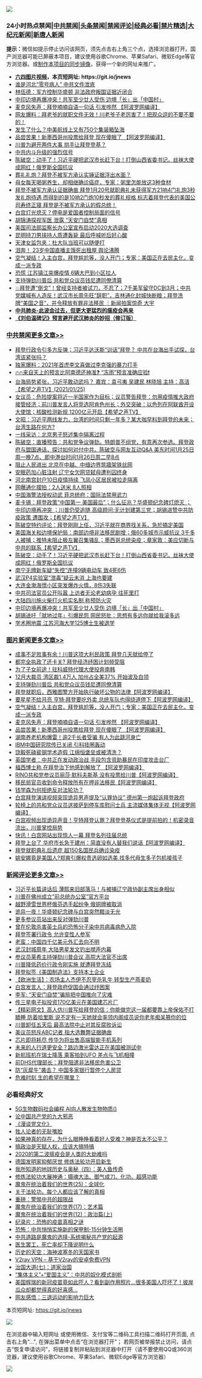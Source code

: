 ![](https://raw.githubusercontent.com/fqnews/bnews/master/64photo/fqnews-qr.jpg)

<div id="tt">
<h3>24小时热点禁闻|<a href="#%E4%B8%AD%E5%85%B1%E7%A6%81%E9%97%BB%E6%9B%B4%E5%A4%9A%E6%96%87%E7%AB%A0">中共禁闻</a>|<a href="#%E5%9B%BE%E7%89%87%E6%96%B0%E9%97%BB%E6%9B%B4%E5%A4%9A%E6%96%87%E7%AB%A0">头条禁闻</a>|<a href="#%E6%96%B0%E9%97%BB%E8%AF%84%E8%AE%BA%E6%9B%B4%E5%A4%9A%E6%96%87%E7%AB%A0">禁闻评论|<a href="#%E5%BF%85%E7%9C%8B%E7%BB%8F%E5%85%B8%E5%A5%BD%E6%96%87">经典必看|<a href="/video.md#%E7%A6%81%E7%89%87%E7%B2%BE%E9%80%89">禁片精选</a>|<a href="https://github.com/fqnews/djy/blob/master/gb/nf1351518.md#1">大纪元新闻</a>|<a href="https://github.com/fqnews/ntdtv/blob/master/gb/prog204.md#1">新唐人新闻</a></h3>
<div><b>提示：</b>微信如提示停止访问该网页，须先点击右上角三个点，选择浏览器打开。国产浏览器可能已屏蔽本项目，建议使用谷歌Chrome、苹果Safari、微软Edge等官方浏览器。或<a href="https://github.com/fqnews/bnews/blob/master/%E5%88%B6%E4%BD%9Cgit%E7%A6%81%E9%97%BB%E9%95%9C%E5%83%8F.md">制作本项目的同步镜像</a>，获得一个新的网址来推广。</div>
<ul>
<li><b><a href="http://d1.bdrive.tk/64.mp4" target="_blank">六四图片视频</a>，本页短网址: https://git.io/jnews</b></li>
<li><a href="/cbnews/20210125/1474339.md">谁是河北“零号病人” 中共文件泄底</a></li>
<li><a href="/cbnews/20210125/1474271.md">林伍德：军方控制华盛顿 非法政府叛国证据近闭合</a></li>
<li><a href="/cbnews/20210125/1474531.md">中印边境再爆冲突！共军至少廿人受伤 边境「长」出「中国村」</a></li>
<li><a href="/topimagenews/20210125/1474417.md">麦克风失声：拜登喃喃自语一句话 引发哗然 【阿波罗网编译】</a></li>
<li><a href="/bannedvideo/20210125/1474450.md">网友爆料：拜老爷的就职文件无效！川老爷子老厉害了！把观众逗的不要不要的！</a></li>
<li><a href="/cnnews/20210125/1474554.md">发生了什么？中美航线上又有750个集装箱坠海</a></li>
<li><a href="/topimagenews/20210125/1474385.md">品尝苦果！新墨西哥州投票给拜登 现在傻眼了 【阿波罗网编译】</a></li>
<li><a href="/headline/20210125/1474573.md">川普为避开两件大事 拱手让拜登登基？</a></li>
<li><a href="/ssgc/20210125/1474701.md">中共内斗升级的强烈信号</a></li>
<li><a href="/cbnews/20210125/1474599.md">陈破空：动手了！习近平硬把武汉市长赶下台！打倒山西省委书记。丝袜大使成网红！俄罗斯全国抗议</a></li>
<li><a href="/comments/20210125/1474412.md">葬礼礼炮？拜登不被军方承认实锤证据浮出水面？</a></li>
<li><a href="/health/20210125/1474346.md">母女每天喝粥养生，却相继确诊癌症，专家：粥里怎能放这3种食材</a></li>
<li><a href="/bannedvideo/20210125/1474452.md">拜登不被军方承认证据确凿  拜登1月20号就职典礼未获得军方21响4门礼炮3秒发礼炮待遇  而得到的是10响2门炮10秒发的葬礼规格  标志着拜登代表的美国公司寿终正寝  拜登是不被军方承认的假总统！</a></li>
<li><a href="/comments/20210125/1474449.md">白宫灯光熄灭？停电是爱国者控制局面的信号</a></li>
<li><a href="/cbnews/20210125/1474372.md">胡锦涛探视军医 泄露 “天安门自焚”真相</a></li>
<li><a href="/bannedvideo/20210126/1474766.md">美国司法部监察长办公室宣布启动2020大选调查</a></li>
<li><a href="/headline/20210126/1474761.md">昆明持刀男挟持人质遭轰毙 最后呼喊听后好心酸</a></li>
<li><a href="/cbnews/20210125/1474498.md">天津女监包夹：杜大队当班可以随便打</a></li>
<li><a href="/comments/20210126/1474709.md">泪奔！ 23岁中国直播主饿死出租屋 舆论沸腾</a></li>
<li><a href="/topimagenews/20210125/1474604.md">空气凝结！入主白宫，拜登尴尬等，没人开门；专家：美国正在去民主化，变成一派专政</a></li>
<li><a href="/cnnews/20210125/1474440.md">恐慌 江苏镇江突爆疫情 6辆大巴到小区拉人</a></li>
<li><a href="/topimagenews/20210126/1474777.md">支持弹劾川普后 共和党众议员钱尼遭同僚清算</a></li>
<li><a href="/bannedvideo/20210125/1474384.md">💥拜登遭“倒戈”！曾经支持者被试刀，不忍了；7千美军留守DC到3月；中共党媒喊有人造反！武汉市长周先旺“辞职”，吉林通化封城快断粮；拜登洗牌“美国之音”，并令释放有罪非法移民 ｜新闻拍案惊奇 大宇</a></li>
<li><b><a href="/comments/20200211/1275071.md" target="_blank">中共肺炎-此波会过去，但更大更猛烈的瘟疫会再来</a></b></li>
<li><b><a href="/comments/20200207/1272816.md" target="_blank">《刘伯温碑记》预言避开武汉肺炎的妙招（修订版）</a></b></li>
</ul>
</div>

<div class="catlist">
<h3><a href="/cbnews/" target="_blank">中共禁闻</a><span><a href="/cbnews/" target="_blank" rel="nofollow">更多文章>></a></span></h3>
<ul>
<li><a href="/cbnews/20210126/1474944.md" target="_blank">拜登行政令引多方反弹；习近平达沃斯“训话”拜登？ 中共在台海出手试探，台湾该紧张吗？</a></li>
<li><a href="/cbnews/20210126/1474911.md" target="_blank">独家爆料：2021年首虎李文喜做过李克强的暴力打手</a></li>
<li><a href="/cbnews/20210126/1474907.md" target="_blank">🔥🔥来自天上的预言比阿南德还神准❓ “冻雨”预言准确应验❗</a></li>
<li><a href="/cbnews/20210126/1474895.md" target="_blank">台海局势紧张，习近平敢动武吗？ 嘉宾：袁弓夷 吴建民 林晓旭 主持：高洁【希望之声TV】(2021/01/25)</a></li>
<li><a href="/cbnews/20210126/1474867.md" target="_blank">女议员：危险提案将近一半国家作为目标；议员警告拜登：勿用疫情推大政府接管经济；前川普发言人将竞选阿肯色州长；外交突破：以色列在阿联酋开设大使馆；核酸检测新规 1200亿元开启【希望之声TV】</a></li>
<li><a href="/cbnews/20210126/1474862.md" target="_blank">文昭：习近平两线发力，台湾的时间只剩一年多？某大咖早料到拜登的未来；台湾生路在何方?</a></li>
<li><a href="/cbnews/20210126/1474842.md" target="_blank">一线采访：北京男子怒述集中隔离过程</a></li>
<li><a href="/cbnews/20210126/1474831.md" target="_blank">陈破空：直播预告：共和党争议弹劾。特朗普不组党，有意再次参选。拜登政府与盟国通话，探讨如何对付中共。陈破空与网友互动Q&amp;A 美东时间1月25日周一晚7点、即中港台时间1月26日周二早8点</a></li>
<li><a href="/cbnews/20210126/1474827.md" target="_blank">阻止人民进出 北京在中越、中缅边界筑牆架铁丝网</a></li>
<li><a href="/cbnews/20210126/1474816.md" target="_blank">安眠药加心脏注射 辽宁女欠网贷弑母遭判囚终身</a></li>
<li><a href="/cbnews/20210126/1474815.md" target="_blank">河北南宫封户10日疫情持续 飞凤小区居民被拉走隔离</a></li>
<li><a href="/cbnews/20210126/1474814.md" target="_blank">网曝通化摆拍：2人送米 8人照相</a></li>
<li><a href="/cbnews/20210126/1474778.md" target="_blank">中国海警法授权动武 菲总统府：国际法禁用武力</a></li>
<li><a href="/cbnews/20210126/1474762.md" target="_blank">麦卡锡：拜登政策“中国第一 美国最后”；什么征兆？华盛顿纪念碑灯熄灭 ；中印边境再冲突  ；川普仍受追随 高级顾问:无计划建第三党；胡锡进赞中共防疫政策  遭围攻；【希望之声TV】</a></li>
<li><a href="/cbnews/20210126/1474758.md" target="_blank">陈破空特约评论：拜登刚刚上任，习近平就在商界找关系，急於搞定美国</a></li>
<li><a href="/cbnews/20210125/1474649.md" target="_blank">美国海关和边境保护局：南部边境非法移民剧增；俄60多城市示威抗议 3千多人被捕；推特未阻止极左翼召集骚乱；墨西哥总统染疫；章家敦：美应切断与中共的联系【希望之声TV】</a></li>
<li><a href="/cbnews/20210125/1474599.md" target="_blank">陈破空：动手了！习近平硬把武汉市长赶下台！打倒山西省委书记。丝袜大使成网红！俄罗斯全国抗议</a></li>
<li><a href="/cbnews/20210125/1474590.md" target="_blank">南宁无牌新车疑“失控”连撞9辆电动车 致4死6伤</a></li>
<li><a href="/cbnews/20210125/1474576.md" target="_blank">武汉P4实验室“泄毒”疑云未消 上海也要建</a></li>
<li><a href="/cbnews/20210125/1474575.md" target="_blank">大连金渤海憬小区突发爆炸火情，8伤3失联</a></li>
<li><a href="/cbnews/20210125/1474558.md" target="_blank">中共司法官员公开叫嚣 上访者无论老幼病孕 往死里打</a></li>
<li><a href="/cbnews/20210125/1474557.md" target="_blank">大陆四川施火柴打火机实名制 称预防火灾</a></li>
<li><a href="/cbnews/20210125/1474531.md" target="_blank">中印边境再爆冲突！共军至少廿人受伤 边境「长」出「中国村」</a></li>
<li><a href="/cbnews/20210125/1474514.md" target="_blank">胡锡进吁「就地过年」引爆民怨 网民怒批：思想有多远你就给我滚多远</a></li>
<li><a href="/cbnews/20210125/1474513.md" target="_blank">学术圈地震 江苏河海大学125博士生被退学</a></li>

</ul>
</div>
<div class="catlist">
<h3><a href="/topimagenews/" target="_blank">图片新闻</a><span><a href="/topimagenews/" target="_blank" rel="nofollow">更多文章>></a></span></h3>
<ul>
<li><a href="/topimagenews/20210126/1474941.md" target="_blank">成事不足败事有余！川普这项大利民政策 拜登几天就给停了</a></li>
<li><a href="/topimagenews/20210126/1474826.md" target="_blank">都完全执政了还卡关? 拜登经济纾困计划频受阻</a></li>
<li><a href="/topimagenews/20210126/1474794.md" target="_blank">为了子女前途！驻科威特代理大使投奔南韩</a></li>
<li><a href="/topimagenews/20210126/1474792.md" target="_blank">12月大裁员 湾区裁1.4万人 加州占全美37% 开始波及白领</a></li>
<li><a href="/topimagenews/20210126/1474777.md" target="_blank">支持弹劾川普后 共和党众议员钱尼遭同僚清算</a></li>
<li><a href="/topimagenews/20210125/1474669.md" target="_blank">拜登就职后，西雅图警方开始执行破坏公物的法律【阿波罗网编译】</a></li>
<li><a href="/topimagenews/20210125/1474644.md" target="_blank">要星星不给月亮 亨特·拜登要吃外卖 总统车队也得绕道停下【阿波罗网编译】</a></li>
<li><a href="/topimagenews/20210125/1474604.md" target="_blank">空气凝结！入主白宫，拜登尴尬等，没人开门；专家：美国正在去民主化，变成一派专政</a></li>
<li><a href="/topimagenews/20210125/1474417.md" target="_blank">麦克风失声：拜登喃喃自语一句话 引发哗然 【阿波罗网编译】</a></li>
<li><a href="/topimagenews/20210125/1474385.md" target="_blank">品尝苦果！新墨西哥州投票给拜登 现在傻眼了 【阿波罗网编译】</a></li>
<li><a href="/topimagenews/20210125/1474206.md" target="_blank">湖南养老机构爆雷！逾2千长者受骗 有人为此跳河身亡</a></li>
<li><a href="/topimagenews/20210125/1474157.md" target="_blank">IBM中国研究院传已关闭 引科技圈轰动</a></li>
<li><a href="/topimagenews/20210125/1474141.md" target="_blank">饶毅死磕裴钢学术造假 江绵恒堡垒或被清洗？</a></li>
<li><a href="/topimagenews/20210125/1474140.md" target="_blank">英国学者：中共正在发动政治战 手段包含资助暴民在印度攻击台厂</a></li>
<li><a href="/topimagenews/20210125/1474105.md" target="_blank">福西博士称 在拜登治下他感到解放了 【阿波罗网编译】</a></li>
<li><a href="/topimagenews/20210124/1474045.md" target="_blank">RINO共和党参议员丽莎·默科夫斯基 没有投票给川普【阿波罗网编译】</a></li>
<li><a href="/topimagenews/20210124/1473841.md" target="_blank">移民局官员收到命令释放所有在押非法移民【阿波罗网编译】</a></li>
<li><a href="/comments/20210123/1473430.md" target="_blank">钱学森为何拒绝反对法轮功？</a></li>
<li><a href="/topimagenews/20210123/1473442.md" target="_blank">白宫拜登演讲视频突现诡异男声提及“认罪协议” 德州第一炮起诉拜登政府</a></li>
<li><a href="/topimagenews/20210123/1473439.md" target="_blank">轮椅上的共和党众议员送披萨到停车库慰问士兵 主流媒体集体无视【阿波罗网编译】</a></li>
<li><a href="/comments/20210123/1473321.md" target="_blank">白宫视频出现诡异声音！亨特拜登认罪？拜登登基仪式是提前拍的！机密录音流出，川普掌控局势</a></li>
<li><a href="/topimagenews/20210123/1473296.md" target="_blank">快讯！白宫网站出现惊人一幕 拜登名列往届总统</a></li>
<li><a href="/topimagenews/20210123/1473271.md" target="_blank">拜登上台了 华府市长急于建州：简直没有人替我们说话【阿波罗网编译】</a></li>
<li><a href="/topimagenews/20210123/1473228.md" target="_blank">拜登就职典礼后遗症 超150名国民兵确诊染疫</a></li>
<li><a href="/topimagenews/20210123/1473154.md" target="_blank">姚安娜竟是美国人?郑爽引爆权贵选卵如选美,找多代母生多子包机接孩子</a></li>

</ul>
</div>
<div class="catlist">
<h3><a href="/comments/" target="_blank">新闻评论</a><span><a href="/comments/" target="_blank" rel="nofollow">更多文章>></a></span></h3>
<ul>
<li><a href="/comments/20210126/1474930.md" target="_blank">习近平长篇讲话后 薄熙来旧部落马！与被捕辽宁政协副主席出身相似</a></li>
<li><a href="/comments/20210126/1474920.md" target="_blank">川普在佛州成立“前总统办公室”官方平台</a></li>
<li><a href="/comments/20210126/1474883.md" target="_blank">越野滑雪世界杯俄芬选手起纷争 俄铜牌被取消</a></li>
<li><a href="/comments/20210126/1474843.md" target="_blank">诡异一夜！华盛顿纪念碑与白宫突然黯淡无光</a></li>
<li><a href="/comments/20210126/1474837.md" target="_blank">更多参议员站出来反对弹劾川普</a></li>
<li><a href="/comments/20210126/1474836.md" target="_blank">曾在伦敦杀害英士兵的恐怖分子染中共病毒病危入院</a></li>
<li><a href="/comments/20210126/1474823.md" target="_blank">拜登签署行政令 允许变性人参军</a></li>
<li><a href="/comments/20210126/1474822.md" target="_blank">老蛮：中国四千亿美元外汇去向不明</a></li>
<li><a href="/comments/20210126/1474821.md" target="_blank">武汉封城周年 大陆男星发文钓出噤声内幕</a></li>
<li><a href="/comments/20210126/1474813.md" target="_blank">参议员莱希主持弹劾川普会议 高院大法官不出席</a></li>
<li><a href="/comments/20210126/1474812.md" target="_blank">川普降低药价行政令刚实施 就遭拜登冻结</a></li>
<li><a href="/comments/20210126/1474811.md" target="_blank">拜登拟签《美国制造法》支持本土企业</a></li>
<li><a href="/comments/20210126/1474801.md" target="_blank">【欧洲生活】：农场主人杰伊不忍宰杀乳牛 转型生产燕麦奶</a></li>
<li><a href="/comments/20210126/1474799.md" target="_blank">白宫发言人：拜登政府促国会通过纾困案</a></li>
<li><a href="/comments/20210126/1474798.md" target="_blank">李军: “天安门自焚”骗局把中国推向了灾难</a></li>
<li><a href="/comments/20210126/1474793.md" target="_blank">传三星电子拟投资170亿美元在美国建芯片厂</a></li>
<li><a href="/comments/20210126/1474791.md" target="_blank">【精彩网文】高人仿川普写给拜登的信：你能做完这一届都要靠上帝保佑不打瞌睡 防着哈里斯 说不定有一天她就会率领内阁成员说你老年痴呆篡你的位</a></li>
<li><a href="/comments/20210126/1474788.md" target="_blank">川普卸任五天后 最高法院中止对其反腐败诉讼</a></li>
<li><a href="/comments/20210126/1474784.md" target="_blank">美议员怒斥ABC记者 指大选舞弊证据确凿</a></li>
<li><a href="/comments/20210126/1474783.md" target="_blank">芯片即将耗尽 传华为将出售高端智能手机系列</a></li>
<li><a href="/comments/20210126/1474782.md" target="_blank">未来的人行道更安全？路边激光雷达正在美国被测试中</a></li>
<li><a href="/comments/20210126/1474771.md" target="_blank">新航班机在瑞士降落 乘客拍到UFO 差点与飞机相撞</a></li>
<li><a href="/comments/20210126/1474765.md" target="_blank">前DHS代理部长：拜登阻遣非法移民危害公卫</a></li>
<li><a href="/comments/20210126/1474764.md" target="_blank">防“灰犀牛”袭击？ 中国多家银行暂停个人房贷</a></li>
<li><a href="/comments/20210126/1474752.md" target="_blank">危难时刻 生的希望在哪里？</a></li>

</ul>
</div>

<div class="catlist">
<h3>必看经典好文</h3>
<ul>
<li><a href="/topimagenews/20200527/1335347.md" target="_blank">5G生物数码社会编程 AI向人散发生物物质()</a></li>
<li><a href="/comments/20200717/1361899.md" target="_blank">论中国共产党的九大邪恶</a></li>
<li><a href="/comments/20200521/783167.md" target="_blank">《漫谈党文化》</a></li>
<li><a href="/comments/20200606/783250.md" target="_blank">牲人论者的无耻嘴脸</a></li>
<li><a href="/comments/20200623/1346844.md" target="_blank">如果神真的存在，为什么眼睁睁看着好人受难？神是否太不公平？</a></li>
<li><a href="/comments/20200814/1379994.md" target="_blank">搞政治是天赋人权，应该大搞特搞</a></li>
<li><a href="/comments/20200712/1359432.md" target="_blank">2020的第二波瘟疫会是人类的大劫难吗</a></li>
<li><a href="/comments/20200722/1364497.md" target="_blank">德国发明家抑郁厌世 修炼法轮功开启新生</a></li>
<li><a href="/tculture/xiulian/20170729/799172.md" target="_blank">我所知道的地球历史与奥秘（四）：美人鱼传奇</a></li>
<li><a href="/comments/20191203/1234383.md" target="_blank">修炼法轮功大展神通：摄魂大法、御气成刀、化功、超感功能</a></li>
<li><a href="/comments/20181017/1014654.md" target="_blank">魔鬼在统治着我们的世界(25)：全球化</a></li>
<li><a href="/topimagenews/20161125/619230.md" target="_blank">关于法轮功，每个人都应该了解的真相</a></li>
<li><a href="/comments/20200717/1362287.md" target="_blank">重磅：警惕中共的超限战</a></li>
<li><a href="/topimagenews/20180620/960677.md" target="_blank">魔鬼在统治着我们的世界(17)：艺术篇</a></li>
<li><a href="/topimagenews/20180601/951286.md" target="_blank">魔鬼在统治着我们的世界(12)：政治篇(上)</a></li>
<li><a href="/topimagenews/20180408/925060.md" target="_blank">纪录片：恐怖的疫苗真相之谜</a></li>
<li><a href="/baitai/20200711/1359005.md" target="_blank">恐怖：中共悄悄实施新的保甲制-15分钟生活圈</a></li>
<li><a href="/comments/20181209/1044543.md" target="_blank">中共道路是魔鬼的选择-系统揭秘共产党的起源</a></li>
<li><a href="/sohnews/20150904/445868.md" target="_blank">医生罢工，死亡率却下降说明什么</a></li>
<li><a href="/tculture/xiulian/20170318/732480.md" target="_blank">历史的天空：海神波塞冬的天国家书</a></li>
<li><a href="/comments/20200112/1257608.md" target="_blank">V2ray VPN &#8211; 基于V2ray的安卓免费VPN</a></li>
<li><a href="/cbnews/20190424/913985.md" target="_blank">治国大道(七)：道家治国</a></li>
<li><a href="/comments/20201007/1409565.md" target="_blank">“集体主义”+“爱国主义”：中共的奴化模式剖析</a></li>
<li><a href="/comments/20201215/1447764.md" target="_blank">美国辉瑞的新冠疫苗竟如此吓人？看到副作用照片…很多美国人吓坏了！彼岸瓜众却都觉得真的好喜感…</a></li>
<li><a href="/cbnews/20200126/1265515.md" target="_blank">网友感悟：三退运动的影响力巨大</a></li>

</ul>
</div>

本页短网址: https://git.io/jnews

![](https://raw.githubusercontent.com/fqnews/bnews/master/64photo/fqnews-qr.jpg)

在浏览器中输入短网址 或使用微信、支付宝等二维码工具扫描二维码打开页面, 点击右上角"...", 在弹出菜单中点击“在浏览器打开”； 若网页被举报禁止访问，请点击“恢复申请访问”，将链接复制并粘贴到浏览器中打开（请不要使用QQ或360浏览器，建议使用谷歌Chrome、苹果Safari、微软Edge等官方浏览器）

![](https://raw.githubusercontent.com/fqnews/bnews/master/64photo/wx.jpg)